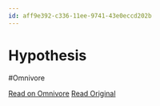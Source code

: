 ```yaml
---
id: aff9e392-c336-11ee-9741-43e0eccd202b
---
```


# Hypothesis
#Omnivore

[Read on Omnivore](https://omnivore.app/me/hypothesis-18d73373493)
[Read Original](https://hypothes.is/a/KBdTrsMpEe6oa086A4ne_w)

